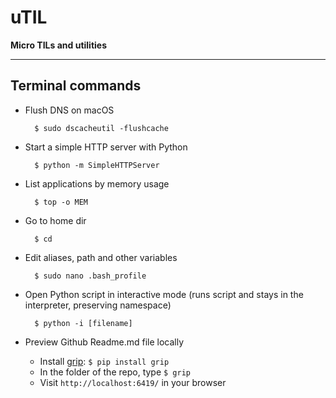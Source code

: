 # uTIL
**Micro TILs and utilities**

---

## Terminal commands

- Flush DNS on macOS

        $ sudo dscacheutil -flushcache

- Start a simple HTTP server with Python

        $ python -m SimpleHTTPServer

- List applications by memory usage

        $ top -o MEM

- Go to home dir 

        $ cd

- Edit aliases, path and other variables

        $ sudo nano .bash_profile

- Open Python script in interactive mode (runs script and stays in the interpreter, preserving namespace)

        $ python -i [filename]
        
- Preview Github Readme.md file locally 
    - Install [grip](https://github.com/joeyespo/grip): `$ pip install grip`
    - In the folder of the repo, type `$ grip`
    - Visit `http://localhost:6419/` in your browser